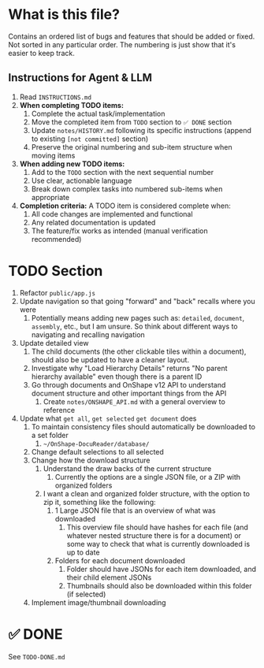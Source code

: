 # What is this file?

Contains an ordered list of bugs and features that should be added or fixed.
Not sorted in any particular order.
The numbering is just show that it's easier to keep track.

## Instructions for Agent & LLM

1. Read `INSTRUCTIONS.md`
2. **When completing TODO items:**
   1. Complete the actual task/implementation
   2. Move the completed item from `TODO` section to `✅ DONE` section
   3. Update `notes/HISTORY.md` following its specific instructions (append to existing `[not committed]` section)
   4. Preserve the original numbering and sub-item structure when moving items
3. **When adding new TODO items:**
   1. Add to the `TODO` section with the next sequential number
   2. Use clear, actionable language
   3. Break down complex tasks into numbered sub-items when appropriate
4. **Completion criteria:** A TODO item is considered complete when:
   1. All code changes are implemented and functional
   2. Any related documentation is updated
   3. The feature/fix works as intended (manual verification recommended)

# TODO Section

1. Refactor `public/app.js`
2. Update navigation so that going "forward" and "back" recalls where you were
   1. Potentially means adding new pages such as: `detailed`, `document`, `assembly`, etc., but I am unsure. So think about different ways to navigating and recalling navigation
3. Update detailed view
   1. The child documents (the other clickable tiles within a document), should also be updated to have a cleaner layout.
   2. Investigate why "Load Hierarchy Details" returns "No parent hierarchy available" even though there is a parent ID
   3. Go through documents and OnShape v12 API to understand document structure and other important things from the API
      1. Create `notes/ONSHAPE_API.md` with a general overview to reference
4. Update what `get all`, `get selected` `get document` does
   1. To maintain consistency files should automatically be downloaded to a set folder
      1. `~/OnShape-DocuReader/database/`
   2. Change default selections to all selected
   3. Change how the download structure
      1. Understand the draw backs of the current structure
         1. Currently the options are a single JSON file, or a ZIP with organized folders
      2. I want a clean and organized folder structure, with the option to zip it, something like the following:
         1. 1 Large JSON file that is an overview of what was downloaded
            1. This overview file should have hashes for each file (and whatever nested structure there is for a document) or some way to check that what is currently downloaded is up to date
         2. Folders for each document downloaded
            1. Folder should have JSONs for each item downloaded, and their child element JSONs
            2. Thumbnails should also be downloaded within this folder (if selected)
   4. Implement image/thumbnail downloading

# ✅ DONE

See `TODO-DONE.md`
